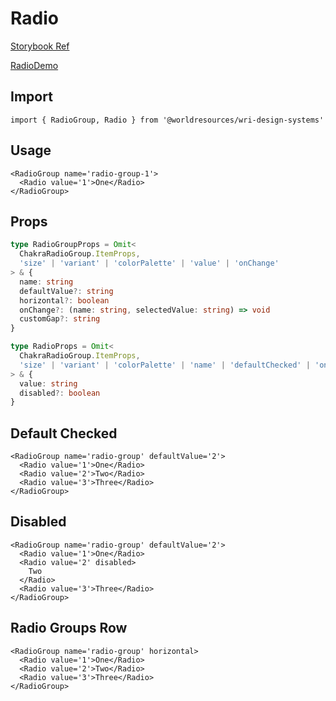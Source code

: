 # Radio

[Storybook Ref](https://wri.github.io/wri-design-systems/?path=/docs/forms-controls-radio-button--docs)

[RadioDemo](https://github.com/wri/wri-design-systems/blob/main/src/components/Forms/Controls/Radio/RadioDemo.tsx)

## Import

```tsx
import { RadioGroup, Radio } from '@worldresources/wri-design-systems'
```

## Usage

```tsx
<RadioGroup name='radio-group-1'>
  <Radio value='1'>One</Radio>
</RadioGroup>
```

## Props

```ts
type RadioGroupProps = Omit<
  ChakraRadioGroup.ItemProps,
  'size' | 'variant' | 'colorPalette' | 'value' | 'onChange'
> & {
  name: string
  defaultValue?: string
  horizontal?: boolean
  onChange?: (name: string, selectedValue: string) => void
  customGap?: string
}
```

```ts
type RadioProps = Omit<
  ChakraRadioGroup.ItemProps,
  'size' | 'variant' | 'colorPalette' | 'name' | 'defaultChecked' | 'onChange'
> & {
  value: string
  disabled?: boolean
}
```

## Default Checked

```tsx
<RadioGroup name='radio-group' defaultValue='2'>
  <Radio value='1'>One</Radio>
  <Radio value='2'>Two</Radio>
  <Radio value='3'>Three</Radio>
</RadioGroup>
```

## Disabled

```tsx
<RadioGroup name='radio-group' defaultValue='2'>
  <Radio value='1'>One</Radio>
  <Radio value='2' disabled>
    Two
  </Radio>
  <Radio value='3'>Three</Radio>
</RadioGroup>
```

## Radio Groups Row

```tsx
<RadioGroup name='radio-group' horizontal>
  <Radio value='1'>One</Radio>
  <Radio value='2'>Two</Radio>
  <Radio value='3'>Three</Radio>
</RadioGroup>
```
